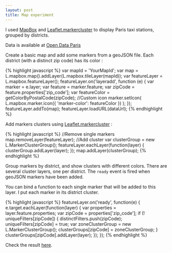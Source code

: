 ```yaml
---
layout: post
title: Map experiment
---
```


I used [MapBox](https://www.mapbox.com/) and [Leaflet.markercluster](https://github.com/Leaflet/Leaflet.markercluster) to display Paris taxi stations, grouped by districts.

Data is available at [Open Data Paris](http://opendata.paris.fr)

Create a basic map and add some markers from a geoJSON file. Each district (with a distinct zip code) has its color :

{% highlight javascript %}
var mapId = 'YourMapId';
var map = L.mapbox.map().addLayer(L.mapbox.tileLayer(mapId));
var featureLayer = L.mapbox.featureLayer();
featureLayer.on('layeradd', function (e) {
  var marker = e.layer;
  var feature = marker.feature;
  var zipCode = feature.properties['zip_code'];
  var featureColor = getColorByPostalCode(zipCode);
  //Custom icon
  marker.setIcon(
    L.mapbox.marker.icon({
      'marker-color': featureColor
    })
  );
});
featureLayer.addTo(map);
featureLayer.loadURL(dataUrl);
{% endhighlight %}

Add markers clusters using [Leaflet.markercluster](https://github.com/Leaflet/Leaflet.markercluster) :

{% highlight javascript %}
//Remove single markers
map.removeLayer(featureLayer);
//Add cluster
var clusterGroup = new L.MarkerClusterGroup();
featureLayer.eachLayer(function(layer) {
  clusterGroup.addLayer(layer);
});
map.addLayer(clusterGroup);
{% endhighlight %}

Group markers by district, and show clusters with different colors.
There are several cluster layers, one per district. The `ready` event is fired when geoJSON markers have been added.

You can bind a function to each single marker that will be added to this layer. I put each marker in its district cluster.

{% highlight javascript %}
featureLayer.on('ready', function(e) {
  e.target.eachLayer(function(layer) {
    var properties = layer.feature.properties;
    var zipCode = properties['zip_code'];
    if (! uniqueFilters[zipCode]) {
      distinctFilters.push(zipCode);
      uniqueFilters[zipCode] = true;
      var zoneClusterGroup = new L.MarkerClusterGroup();
      clusterGroups[zipCode] = zoneClusterGroup;
    }
    clusterGroups[zipCode].addLayer(layer);
  });
});
{% endhighlight %}

Check the result [here](/public/pages/2015-02-04/map).
